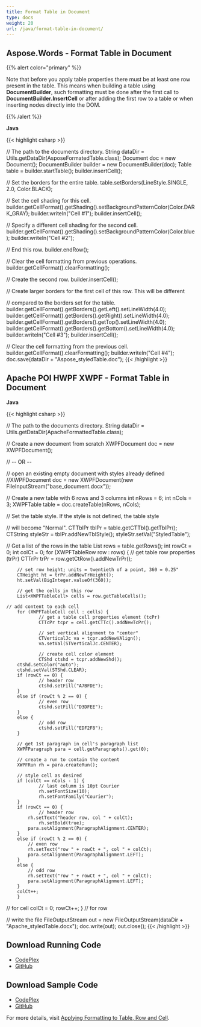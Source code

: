 ```yaml
---
title: Format Table in Document
type: docs
weight: 20
url: /java/format-table-in-document/
---
```


## **Aspose.Words - Format Table in Document**
{{% alert color="primary" %}} 

Note that before you apply table properties there must be at least one row present in the table. This means when building a table using **DocumentBuilder**, such formatting must be done after the first call to **DocumentBuilder.InsertCell** or after adding the first row to a table or when inserting nodes directly into the DOM.

{{% /alert %}} 

**Java**

{{< highlight csharp >}}

// The path to the documents directory.
String dataDir = Utils.getDataDir(AsposeFormatedTable.class);
Document doc = new Document();
DocumentBuilder builder = new DocumentBuilder(doc);
Table table = builder.startTable();
builder.insertCell();

// Set the borders for the entire table.
table.setBorders(LineStyle.SINGLE, 2.0, Color.BLACK);

// Set the cell shading for this cell.
builder.getCellFormat().getShading().setBackgroundPatternColor(Color.DARK_GRAY);
builder.writeln("Cell #1");
builder.insertCell();

// Specify a different cell shading for the second cell.
builder.getCellFormat().getShading().setBackgroundPatternColor(Color.blue);
builder.writeln("Cell #2");

// End this row.
builder.endRow();

// Clear the cell formatting from previous operations.
builder.getCellFormat().clearFormatting();

// Create the second row.
builder.insertCell();

// Create larger borders for the first cell of this row. This will be different

// compared to the borders set for the table.
builder.getCellFormat().getBorders().getLeft().setLineWidth(4.0);
builder.getCellFormat().getBorders().getRight().setLineWidth(4.0);
builder.getCellFormat().getBorders().getTop().setLineWidth(4.0);
builder.getCellFormat().getBorders().getBottom().setLineWidth(4.0);
builder.writeln("Cell #3");
builder.insertCell();

// Clear the cell formatting from the previous cell.
builder.getCellFormat().clearFormatting();
builder.writeln("Cell #4");
doc.save(dataDir + "Aspose_styledTable.doc");
{{< /highlight >}}
## **Apache POI HWPF XWPF - Format Table in Document**
**Java**

{{< highlight csharp >}}

// The path to the documents directory.
String dataDir = Utils.getDataDir(ApacheFormattedTable.class);

// Create a new document from scratch
XWPFDocument doc = new XWPFDocument();

// -- OR --

// open an existing empty document with styles already defined
//XWPFDocument doc = new XWPFDocument(new FileInputStream("base_document.docx"));

// Create a new table with 6 rows and 3 columns
int nRows = 6;
int nCols = 3;
XWPFTable table = doc.createTable(nRows, nCols);

// Set the table style. If the style is not defined, the table style

// will become "Normal".
CTTblPr tblPr = table.getCTTbl().getTblPr();
CTString styleStr = tblPr.addNewTblStyle();
styleStr.setVal("StyledTable");

// Get a list of the rows in the table
List<XWPFTableRow> rows = table.getRows();
int rowCt = 0;
int colCt = 0;
for (XWPFTableRow row : rows) {
        // get table row properties (trPr)
        CTTrPr trPr = row.getCtRow().addNewTrPr();

        // set row height; units = twentieth of a point, 360 = 0.25"
        CTHeight ht = trPr.addNewTrHeight();
        ht.setVal(BigInteger.valueOf(360));

        // get the cells in this row
        List<XWPFTableCell> cells = row.getTableCells();

    // add content to each cell
        for (XWPFTableCell cell : cells) {
                // get a table cell properties element (tcPr)
                CTTcPr tcpr = cell.getCTTc().addNewTcPr();

                // set vertical alignment to "center"
                CTVerticalJc va = tcpr.addNewVAlign();
                va.setVal(STVerticalJc.CENTER);

                // create cell color element
                CTShd ctshd = tcpr.addNewShd();
        ctshd.setColor("auto");
        ctshd.setVal(STShd.CLEAR);
        if (rowCt == 0) {
                // header row
                ctshd.setFill("A7BFDE");
        }
        else if (rowCt % 2 == 0) {
                // even row
                ctshd.setFill("D3DFEE");
        }
        else {
                // odd row
                ctshd.setFill("EDF2F8");
        }

        // get 1st paragraph in cell's paragraph list
        XWPFParagraph para = cell.getParagraphs().get(0);

        // create a run to contain the content
        XWPFRun rh = para.createRun();

        // style cell as desired
        if (colCt == nCols - 1) {
                // last column is 10pt Courier
                rh.setFontSize(10);
                rh.setFontFamily("Courier");
        }
        if (rowCt == 0) {
                // header row
            rh.setText("header row, col " + colCt);
                rh.setBold(true);
            para.setAlignment(ParagraphAlignment.CENTER);
        }
        else if (rowCt % 2 == 0) {
            // even row
            rh.setText("row " + rowCt + ", col " + colCt);
            para.setAlignment(ParagraphAlignment.LEFT);
        }
        else {
            // odd row
            rh.setText("row " + rowCt + ", col " + colCt);
            para.setAlignment(ParagraphAlignment.LEFT);
        }
        colCt++;
        }
 // for cell
        colCt = 0;
        rowCt++;
}
 // for row

// write the file
FileOutputStream out = new FileOutputStream(dataDir + "Apache_styledTable.docx");
doc.write(out);
out.close();
{{< /highlight >}}
## **Download Running Code**
- [CodePlex](https://asposewordsjavaapachepoi.codeplex.com/releases/view/618321)
- [GitHub](https://github.com/aspose-words/Aspose.Words-for-Java/releases/tag/Aspose.Words_Java_for_Apache_POI_WP-v1.0.0)
## **Download Sample Code**
- [CodePlex](https://asposewordsjavaapachepoi.codeplex.com/SourceControl/latest#src/main/java/com/aspose/words/examples/featurescomparison/tables/)
- [GitHub](https://github.com/aspose-words/Aspose.Words-for-Java/tree/master/Plugins/Aspose_Words_for_Apache_POI/src/main/java/com/aspose/words/examples/featurescomparison/tables)

For more details, visit [Applying Formatting to Table, Row and Cell](/words/java/applying-formatting-to-table-row-and-cell/).
